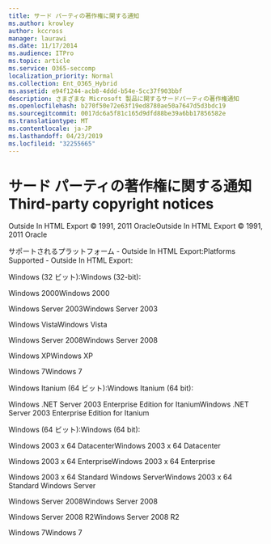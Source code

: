 ```yaml
---
title: サード パーティの著作権に関する通知
ms.author: krowley
author: kccross
manager: laurawi
ms.date: 11/17/2014
ms.audience: ITPro
ms.topic: article
ms.service: O365-seccomp
localization_priority: Normal
ms.collection: Ent_O365_Hybrid
ms.assetid: e94f1244-acb8-4ddd-b54e-5cc37f903bbf
description: さまざまな Microsoft 製品に関するサードパーティの著作権通知
ms.openlocfilehash: b270f50e72e63f19ed8780ae50a7647d5d3bdc19
ms.sourcegitcommit: 0017dc6a5f81c165d9dfd88be39a6bb17856582e
ms.translationtype: MT
ms.contentlocale: ja-JP
ms.lasthandoff: 04/23/2019
ms.locfileid: "32255665"
---
```

# <a name="third-party-copyright-notices"></a><span data-ttu-id="c163b-103">サード パーティの著作権に関する通知</span><span class="sxs-lookup"><span data-stu-id="c163b-103">Third-party copyright notices</span></span>

<span data-ttu-id="c163b-104">Outside In HTML Export © 1991, 2011 Oracle</span><span class="sxs-lookup"><span data-stu-id="c163b-104">Outside In HTML Export © 1991, 2011 Oracle</span></span>
  
<span data-ttu-id="c163b-105">サポートされるプラットフォーム - Outside In HTML Export:</span><span class="sxs-lookup"><span data-stu-id="c163b-105">Platforms Supported - Outside In HTML Export:</span></span>
  
<span data-ttu-id="c163b-106">Windows (32 ビット):</span><span class="sxs-lookup"><span data-stu-id="c163b-106">Windows (32-bit):</span></span>
  
<span data-ttu-id="c163b-107">Windows 2000</span><span class="sxs-lookup"><span data-stu-id="c163b-107">Windows 2000</span></span>
  
<span data-ttu-id="c163b-108">Windows Server 2003</span><span class="sxs-lookup"><span data-stu-id="c163b-108">Windows Server 2003</span></span>
  
<span data-ttu-id="c163b-109">Windows Vista</span><span class="sxs-lookup"><span data-stu-id="c163b-109">Windows Vista</span></span>
  
<span data-ttu-id="c163b-110">Windows Server 2008</span><span class="sxs-lookup"><span data-stu-id="c163b-110">Windows Server 2008</span></span>
  
<span data-ttu-id="c163b-111">Windows XP</span><span class="sxs-lookup"><span data-stu-id="c163b-111">Windows XP</span></span>
  
<span data-ttu-id="c163b-112">Windows 7</span><span class="sxs-lookup"><span data-stu-id="c163b-112">Windows 7</span></span>
  
<span data-ttu-id="c163b-113">Windows Itanium (64 ビット):</span><span class="sxs-lookup"><span data-stu-id="c163b-113">Windows Itanium (64 bit):</span></span>
  
<span data-ttu-id="c163b-114">Windows .NET Server 2003 Enterprise Edition for Itanium</span><span class="sxs-lookup"><span data-stu-id="c163b-114">Windows .NET Server 2003 Enterprise Edition for Itanium</span></span>
  
<span data-ttu-id="c163b-115">Windows (64 ビット):</span><span class="sxs-lookup"><span data-stu-id="c163b-115">Windows (64 bit):</span></span>
  
<span data-ttu-id="c163b-116">Windows 2003 x 64 Datacenter</span><span class="sxs-lookup"><span data-stu-id="c163b-116">Windows 2003 x 64 Datacenter</span></span>
  
<span data-ttu-id="c163b-117">Windows 2003 x 64 Enterprise</span><span class="sxs-lookup"><span data-stu-id="c163b-117">Windows 2003 x 64 Enterprise</span></span>
  
<span data-ttu-id="c163b-118">Windows 2003 x 64 Standard Windows Server</span><span class="sxs-lookup"><span data-stu-id="c163b-118">Windows 2003 x 64 Standard Windows Server</span></span>
  
<span data-ttu-id="c163b-119">Windows Server 2008</span><span class="sxs-lookup"><span data-stu-id="c163b-119">Windows Server 2008</span></span>
  
<span data-ttu-id="c163b-120">Windows Server 2008 R2</span><span class="sxs-lookup"><span data-stu-id="c163b-120">Windows Server 2008 R2</span></span>
  
<span data-ttu-id="c163b-121">Windows 7</span><span class="sxs-lookup"><span data-stu-id="c163b-121">Windows 7</span></span>
  

